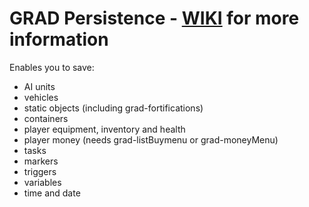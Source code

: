 # GRAD Persistence - [WIKI](https://github.com/gruppe-adler/grad-persistence/wiki) for more information

Enables you to save:

* AI units
* vehicles
* static objects (including grad-fortifications)
* containers
* player equipment, inventory and health
* player money (needs grad-listBuymenu or grad-moneyMenu)
* tasks
* markers
* triggers
* variables
* time and date
